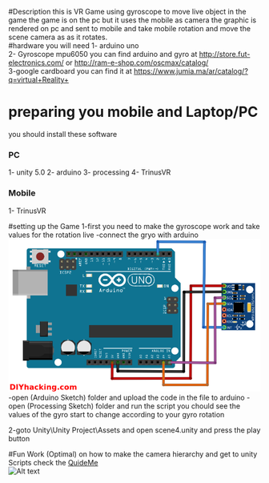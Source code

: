 #Description 
this is VR Game using gyroscope to move live object in the game the game is on the pc but it uses the mobile as camera the graphic is rendered on pc and sent to mobile and take mobile rotation and move the scene camera as as it rotates.<br>
#hardware you will need 
1- arduino uno <br>
2- Gyroscope mpu6050 you can find arduino and gyro at http://store.fut-electronics.com/ or  http://ram-e-shop.com/oscmax/catalog/ <br>
3-google cardboard you can find it at https://www.jumia.ma/ar/catalog/?q=virtual+Reality+ <br>




# preparing you mobile and Laptop/PC
you should install these software
<h3>PC</h3>
	1- unity 5.0 
	2- arduino 
	3- processing 
	4- TrinusVR 
<h3>Mobile</h3>
	1- TrinusVR 

	
	
	
#setting up the Game 
1-first you need to make the gyroscope work and take values for the rotation live 
-connect the gryo with arduino 
![Alt text](https://github.com/aa-ahmed-aa/Horizon/blob/master/Gyro.png "Optional title")
-open (Arduino Sketch) folder and upload the code in the file to arduino
-open (Processing Sketch) folder and run the script you chould see the values of the gyro start to change according to your gyro rotation

2-goto Unity\Unity Project\Assets and open scene4.unity
and press the play button 

#Fun Work (Optimal)
on how to make the camera hierarchy and get to unity Scripts check the <a href="https://github.com/aa-ahmed-aa/Horizon/blob/master/Depth/QuideME.txt">QuideMe</a> 
<br>
![Alt text](https://github.com/aa-ahmed-aa/Horizon/blob/master/hierarchy.png "Optional title") 
